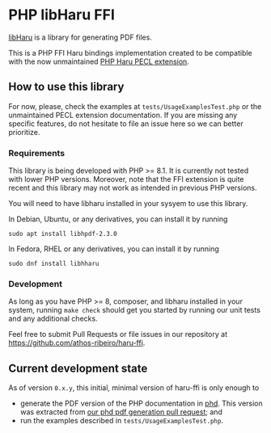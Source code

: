 # PHP libHaru FFI

[libHaru](http://libharu.org/) is a library for generating PDF files.

This is a PHP FFI Haru bindings implementation created to be compatible with
the now unmaintained [PHP Haru PECL extension](https://pecl.php.net/package/haru).

## How to use this library

For now, please, check the examples at `tests/UsageExamplesTest.php` or the
unmaintained PECL extension documentation. If you are missing any specific
features, do not hesitate to file an issue here so we can better prioritize.

### Requirements

This library is being developed with PHP >= 8.1. It is currently not tested
with lower PHP versions. Moreover, note that the FFI extension is quite recent
and this library may not work as intended in previous PHP versions.

You will need to have libharu installed in your sysyem to use this library.

In Debian, Ubuntu, or any derivatives, you can install it by running

```
sudo apt install libhpdf-2.3.0
```

In Fedora, RHEL or any derivatives, you can install it by running

```
sudo dnf install libhharu
```

### Development

As long as you have PHP >= 8, composer, and libharu installed in your system,
running `make check` should get you started by running our unit tests and any
additional checks.

Feel free to submit Pull Requests or file issues in our repository at
https://github.com/athos-ribeiro/haru-ffi.

## Current development state

As of version `0.x.y`, this initial, minimal version of haru-ffi is only enough
to

- generate the PDF version of the PHP documentation in
  [phd](https://github.com/php/phd). This version was extracted from [our phd
  pdf generation pull request](https://github.com/php/phd/pull/69); and
- run the examples described in `tests/UsageExamplesTest.php`.
